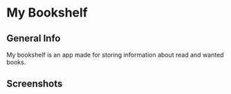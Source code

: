 # My Bookshelf

## General Info
My bookshelf is an app made for storing information about read and wanted books.

## Screenshots

